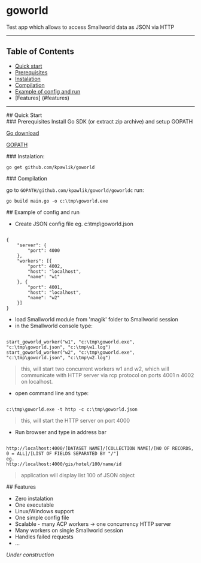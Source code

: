 # goworld

Test app which allows to access Smallworld data as JSON via HTTP

***

## Table of Contents
- [Quick start](#quick-start)
 - [Prerequisites](#prerequisites)
 - [Instalation](#instalation)
 - [Compilation](#compilation)
- [Example of config and run](#config)
- [Features] (#features)

***

<div id='quick-start'/>
## Quick Start

<div id='prerequisites'/>
### Prerequisites
Install Go SDK (or extract zip archive) and setup GOPATH

[Go download](https://golang.org/dl/)

[GOPATH](https://github.com/golang/go/wiki/GOPATH)

<div id='instalation'/>
### Instalation:

`go get github.com/kpawlik/goworld`
<div id='compilation'/>
### Compilation

go to `GOPATH/github.com/kpawlik/goworld/goworldc` run:

`go build main.go -o c:\tmp\goworld.exe`
<div id='config'/>
## Example of config and run

- Create JSON config file eg. c:\tmp\goworld.json

<pre><code>
{
	"server": {
		"port": 4000
	},
	"workers": [{
		"port": 4002,
		"host": "localhost",
		"name": "w1"
	}, {
		"port": 4001,
		"host": "localhost",
		"name": "w2"
	}]
}
</code></pre>

- load Smallworld module from 'magik' folder to Smallworld session
- in the Smallworld console type: 
<pre><code>
start_goworld_worker("w1", "c:\tmp\goworld.exe", "c:\tmp\goworld.json", "c:\tmp\w1.log")
start_goworld_worker("w2", "c:\tmp\goworld.exe", "c:\tmp\goworld.json", "c:\tmp\w2.log")
</code></pre>

> this, will start two concurrent workers w1 and w2, which will communicate with HTTP server via rcp protocol on ports 4001 n 4002 on localhost.

- open command line and type:
<pre><code>
c:\tmp\goworld.exe -t http -c c:\tmp\goworld.json
</code></pre>

> this, will start the HTTP server on port 4000

- Run browser and type in address bar
<pre><code>
http://localhost:4000/[DATASET NAME]/[COLLECTION NAME]/[NO OF RECORDS, 0 = ALL]/[LIST OF FIELDS SEPARATED BY "/"]
eg.
http://localhost:4000/gis/hotel/100/name/id
</code></pre>

> application will display list 100 of JSON object


<div id='features'/>
## Features 

- Zero instalation
- One executable 
- Linux/Windows support
- One simple config file
- Scalable - many ACP workers -> one concurrency HTTP server
- Many workers on single Smallworld session
- Handles failed requests
- ...

*Under construction*

